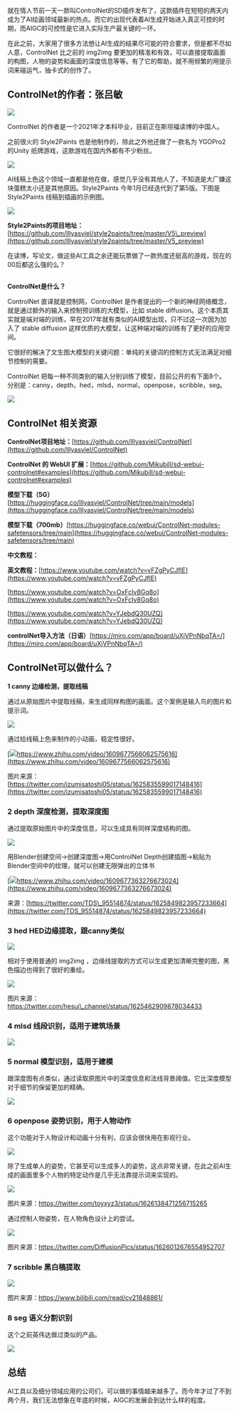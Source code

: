 就在情人节前一天一款叫ControlNet的SD插件发布了，这款插件在短短的两天内成为了AI绘画领域最新的热点。而它的出现代表着AI生成开始进入真正可控的时期，而AIGC的可控性是它进入实际生产最关键的一环。

在此之前，大家用了很多方法想让AI生成的结果尽可能的符合要求，但是都不尽如人意，ControlNet 比之前的 img2img 要更加的精准和有效，可以直接提取画面的构图，人物的姿势和画面的深度信息等等。有了它的帮助，就不用频繁的用提示词来碰运气，抽卡式的创作了。

## **ControlNet的作者：张吕敏**

![](https://pic4.zhimg.com/v2-01fd8a0542ba723e6cca9c5a8b3222fb_b.jpg)

ControlNet 的作者是一个2021年才本科毕业，目前正在斯坦福读博的中国人。

之前很火的 Style2Paints 也是他制作的，除此之外他还做了一款名为 YGOPro2 的Unity 纸牌游戏，这款游戏在国内外都有不少粉丝。

![](https://pic3.zhimg.com/v2-0b2d09b6dfb277b12bd6123ee0389222_b.jpg)

AI线稿上色这个领域一直都是他在做，感觉几乎没有其他人了，不知道是大厂嫌这块蛋糕太小还是其他原因。Style2Paints 今年1月已经迭代到了第5版。下图是Style2Paints 线稿到插画的示例图。

![](https://pic2.zhimg.com/v2-0736de18207f937536614de087399385_b.jpg)

**Style2Paints的项目地址：**[https://github.com/lllyasviel/style2paints/tree/master/V5\_preview](https://github.com/lllyasviel/style2paints/tree/master/V5_preview)

在读博，写论文，做这些AI工具之余还能玩票做了一款热度还挺高的游戏，现在的00后都这么强的么？

##   
**ControlNet是什么？**

ControlNet 直译就是控制网，ControlNet 是作者提出的一个新的神经网络概念，就是通过额外的输入来控制预训练的大模型，比如 stable diffusion。这个本质其实就是端对端的训练，早在2017年就有类似的AI模型出现，只不过这一次因为加入了 stable diffusion 这样优质的大模型，让这种端对端的训练有了更好的应用空间。

它很好的解决了文生图大模型的关键问题：单纯的关键词的控制方式无法满足对细节控制的需要。

ControlNet 把每一种不同类别的输入分别训练了模型，目前公开的有下面8个。分别是：canny，depth，hed，mlsd，normal，openpose，scribble，seg。

![](https://pic4.zhimg.com/v2-d09cce54de68386b0ee0917cf9b1efdb_b.jpg)

## **ControlNet 相关资源**

**ControlNet项目地址：**[https://github.com/lllyasviel/ControlNet](https://github.com/lllyasviel/ControlNet)

**ControlNet 的 WebUI 扩展：**[https://github.com/Mikubill/sd-webui-controlnet#examples](https://github.com/Mikubill/sd-webui-controlnet#examples)

**模型下载（5G）**[https://huggingface.co/lllyasviel/ControlNet/tree/main/models](https://huggingface.co/lllyasviel/ControlNet/tree/main/models)

**模型下载（700mb）**[https://huggingface.co/webui/ControlNet-modules-safetensors/tree/main](https://huggingface.co/webui/ControlNet-modules-safetensors/tree/main)

**中文教程：**

**英文教程：**[https://www.youtube.com/watch?v=vFZgPyCJflE](https://www.youtube.com/watch?v=vFZgPyCJflE)

[https://www.youtube.com/watch?v=OxFcIv8Gq8o](https://www.youtube.com/watch?v=OxFcIv8Gq8o)

[https://www.youtube.com/watch?v=YJebdQ30UZQ](https://www.youtube.com/watch?v=YJebdQ30UZQ)

**controlNet导入方法（日语）**[https://miro.com/app/board/uXjVPnNbqTA=/](https://miro.com/app/board/uXjVPnNbqTA=/)

## **ControlNet可以做什么？**

**1 canny 边缘检测，提取线稿**

通过从原始图片中提取线稿，来生成同样构图的画面。这个案例是输入鸟的图片和提示词。

![](https://pic3.zhimg.com/v2-670affaf8ac7deee56d4202dd775cf96_b.jpg)

通过给线稿上色来制作的小动画，稳定性很好。

[![](https://picx.zhimg.com/v2-64a3304afa03dfa6238397e155ad4036.jpg?source=382ee89a)https://www.zhihu.com/video/1609677566062575616](https://www.zhihu.com/video/1609677566062575616)

图片来源：[https://twitter.com/izumisatoshi05/status/1625835599017148416](https://twitter.com/izumisatoshi05/status/1625835599017148416)

### **2 depth 深度检测，提取深度图**

通过提取原始图片中的深度信息，可以生成具有同样深度结构的图。

![](https://pic2.zhimg.com/v2-fc8662c7ca32c57a7d0dfba40eb23a59_b.jpg)

用Blender创建空间→创建深度图→用ControlNet Depth创建插图→粘贴为Blender空间中的纹理，就可以创建无限弹出的立体书

[![](https://picx.zhimg.com/v2-0335a5115199ea5dbee4a2cbecdc54df.jpg?source=382ee89a)https://www.zhihu.com/video/1609677363276673024](https://www.zhihu.com/video/1609677363276673024)

来源：[https://twitter.com/TDS\_95514874/status/1625849823957233664](https://twitter.com/TDS_95514874/status/1625849823957233664)

### **3 hed HED边缘提取，跟canny类似**

![](https://pic2.zhimg.com/v2-f460e709502204f3f6c6ad02568cc4c1_b.jpg)

相对于使用普通的 img2img ，边缘线提取的方式可以生成更加清晰完整的图，黑色描边也得到了很好的重绘。

![](https://pic3.zhimg.com/v2-c27220344e15eadfbcbc2620673cd4ca_b.jpg)

图片来源：https://twitter.com/hesui\_channel/status/1625462909878034433

### **4 mlsd 线段识别，适用于建筑场景**

![](https://pic4.zhimg.com/v2-13b736b00496fac31e8aba600f9468ef_b.jpg)

### **5 normal 模型识别，适用于建模**

跟深度图有点类似，通过读取原图片中的深度信息和法线背景阈值。它比深度模型对于细节的保留更加的精确。

![](https://pic2.zhimg.com/v2-78e52b97e8b6db43437f0beb7c991999_b.jpg)

### **6 openpose 姿势识别，用于人物动作**

这个功能对于人物设计和动画十分有利，应该会很快用在影视行业。

![](https://pic1.zhimg.com/v2-c17ec2410cf24970daaa40168616a3e0_b.jpg)

除了生成单人的姿势，它甚至可以生成多人的姿势，这点非常关键，在此之前AI生成的画面里多个人物的特定动作是几乎无法靠提示词来实现的。

![](https://pic2.zhimg.com/v2-9b4d55e7da79684851d23af51aaf119d_b.jpg)

图片来源：https://twitter.com/toyxyz3/status/1626138471256715265

通过控制人物姿势，在人物角色设计上的尝试。

![](https://pic1.zhimg.com/v2-8af8af5151ecf327fa893b704e71df58_b.jpg)

图片来源：https://twitter.com/DiffusionPics/status/1626012676554952707

### **7 scribble 黑白稿提取**

![](https://pic1.zhimg.com/v2-512f2dade2bca6c700f0fba35608a360_b.jpg)

图片来源：https://www.bilibili.com/read/cv21848861/

### **8 seg 语义分割识别**

这个之前英伟达做过类似的产品。

![](https://pic2.zhimg.com/v2-bb0a8f3865091f704db29ce004edfb8d_b.jpg)

## **总结**

AI工具以及细分领域应用的公司们，可以做的事情越来越多了。而今年才过了不到两个月，我们无法想象在年底的时候，AIGC的发展会到达什么样的程度。

